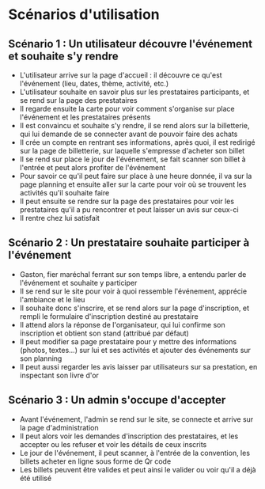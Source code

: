 # Scénarios d'utilisation

## Scénario 1 : Un utilisateur découvre l'événement et souhaite s'y rendre
- L'utilisateur arrive sur la page d'accueil : il découvre ce qu'est l'événement (lieu, dates, thème, activité, etc.)
- L'utilisateur souhaite en savoir plus sur les prestataires participants, et se rend sur la page des prestataires
- Il regarde ensuite la carte pour voir comment s'organise sur place l'événement et les prestataires présents
- Il est convaincu et souhaite s'y rendre, il se rend alors sur la billetterie, qui lui demande de se connecter avant de pouvoir faire des achats
- Il crée un compte en rentrant ses informations, après quoi, il est redirigé sur la page de billetterie, sur laquelle s'empresse d'acheter son billet
- Il se rend sur place le jour de l'événement, se fait scanner son billet à l'entrée et peut alors profiter de l'événement
- Pour savoir ce qu'il peut faire sur place à une heure donnée, il va sur la page planning et ensuite aller sur la carte pour voir où se trouvent les activités qu'il souhaite faire
- Il peut ensuite se rendre sur la page des prestataires pour voir les prestataires qu'il a pu rencontrer et peut laisser un avis sur ceux-ci
- Il rentre chez lui satisfait 

## Scénario 2 : Un prestataire souhaite participer à l'événement
  - Gaston, fier maréchal ferrant sur son temps libre, a entendu parler de l'événement et souhaite y participer
  - Il se rend sur le site pour voir à quoi ressemble l'événement, apprécie l'ambiance et le lieu
  - Il souhaite donc s'inscrire, et se rend alors sur la page d'inscription, et rempli le formulaire d'inscription destiné au prestataire
  - Il attend alors la réponse de l'organisateur, qui lui confirme son inscription et obtient son stand (attribué par défaut)
  - Il peut modifier sa page prestataire pour y mettre des informations (photos, textes...) sur lui et ses activités et ajouter des événements sur son planning
  - Il peut aussi regarder les avis laisser par utilisateurs sur sa prestation, en inspectant son livre d'or

## Scénario 3 : Un admin s'occupe d'accepter
   - Avant l'événement, l'admin se rend sur le site, se connecte et arrive sur la page d'administration
   - Il peut alors voir les demandes d'inscription des prestataires, et les accepter ou les refuser et voir les détails de ceux inscrits
   - Le jour de l'événement, il peut scanner, à l'entrée de la convention, les billets acheter en ligne sous forme de Qr code
   - Les billets peuvent être valides et peut ainsi le valider ou voir qu'il a déjà été utilisé